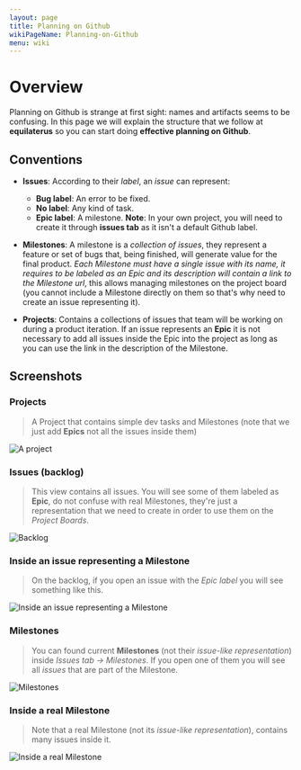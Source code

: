 ```yaml
---
layout: page
title: Planning on Github
wikiPageName: Planning-on-Github
menu: wiki
---
```


# Overview

Planning on Github is strange at first sight: names and artifacts seems to be confusing. In this page we will explain the structure that we follow at **equilaterus** so you can start doing **effective planning on Github**.

## Conventions

* **Issues**: According to their *label*, an *issue* can represent:  
  * **Bug label**: An error to be fixed.  
  * **No label**: Any kind of task.
  * **Epic label**: A milestone. **Note**: In your own project, you will need to create it through **issues tab** as it isn't a default Github label.

* **Milestones**:  A milestone is a *collection of issues*, they represent a feature or set of bugs that, being finished, will generate value for the final product. *Each Milestone must have a single issue with its name, it requires to be labeled as an Epic and its description will contain a link to the Milestone url*, this allows managing milestones on the project board (you cannot include a Milestone directly on them so that's why need to create an issue representing it).

* **Projects**: Contains a collections of issues that team will be working on during a product iteration. If an issue represents an **Epic** it is not necessary to add all issues inside the Epic into the project as long as you can use the link in the description of the Milestone.

## Screenshots

### Projects

> A Project that contains simple dev tasks and Milestones (note that we just add **Epics** not all the issues inside them)

![A project](https://equilaterus.github.io/assets/img/planning/projects.PNG)


### Issues (backlog)

> This view contains all issues. You will see some of them labeled as **Epic**, do not confuse with real Milestones, they're just a representation that we need to create in order to use them on the *Project Boards*.

![Backlog](https://equilaterus.github.io/assets/img/planning/backlog.PNG)

### Inside an issue representing a Milestone

> On the backlog, if you open an issue with the *Epic label* you will see something like this.

![Inside an issue representing a Milestone](https://equilaterus.github.io/assets/img/planning/milestone-inside.PNG)

### Milestones 

> You can found current **Milestones** (not their *issue-like representation*) inside *Issues tab -> Milestones*. If you open one of them you will see all *issues* that are part of the Milestone.

![Milestones](https://equilaterus.github.io/assets/img/planning/milestones.PNG)

### Inside a real Milestone

> Note that a real Milestone (not its *issue-like representation*), contains many issues inside it.

![Inside a real Milestone](https://equilaterus.github.io/assets/img/planning/milestone-true-inside.PNG)


